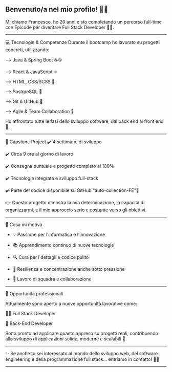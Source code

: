 ## Benvenuto/a nel mio profilo! 👋🏻

Mi chiamo Francesco, ho 20 anni e sto completando un percorso full-time con Epicode per diventare Full Stack Developer 👨‍💻.

---

💻 Tecnologie & Competenze
Durante il bootcamp ho lavorato su progetti concreti, utilizzando:

--> Java & Spring Boot ☕⚙️

--> React & JavaScript ⚛️

--> HTML, CSS/SCSS 🧩

--> PostgreSQL 🐘

--> Git & GitHub 📂

--> Agile & Team Collaboration 🤝

Ho affrontato tutte le fasi dello sviluppo software, dal back end al front end 🔁.

---

🚀 Capstone Project
✔️ 4 settimane di sviluppo

✔️ Circa 9 ore al giorno di lavoro

✔️ Consegna puntuale e progetto completo al 100%

✔️ Tecnologie integrate e sviluppo full-stack

✔️ Parte del codice disponibile su GitHub "auto-collection-FE"🔗

👉 Questo progetto dimostra la mia determinazione, la capacità di organizzarmi, e il mio approccio serio e costante verso gli obiettivi.

---

🎯 Cosa mi motiva

- 💡 Passione per l’informatica e l’innovazione

- 📚 Apprendimento continuo di nuove tecnologie

- 🔍 Cura per i dettagli e codice pulito

- 🧠 Resilienza e concentrazione anche sotto pressione

- 🤝 Lavoro di squadra e collaborazione

---

🚪 Opportunità professionali

Attualmente sono aperto a nuove opportunità lavorative come:

👨‍💻 Full Stack Developer

🔧 Back-End Developer

Sono pronto ad applicare quanto appreso su progetti reali, contribuendo allo sviluppo di applicazioni solide, moderne e scalabili 🚀

---

✨ Se anche tu sei interessato al mondo dello sviluppo web, del software engineering e della programmazione full stack... entriamo in contatto! 💬💼

---

